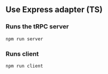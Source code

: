 ## Use Express adapter (TS)

### Runs the tRPC server

```
npm run server
```

### Runs client

```
npm run client
```
